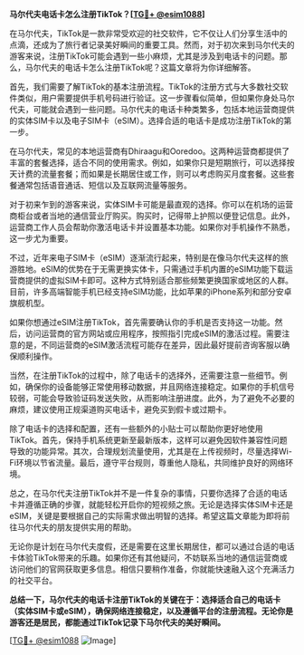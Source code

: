 **马尔代夫电话卡怎么注册TikTok？[[TG💪+ @esim1088](https://t.me/s/esim1088)]**

在马尔代夫，TikTok是一款非常受欢迎的社交软件，它不仅让人们分享生活中的点滴，还成为了旅行者记录美好瞬间的重要工具。然而，对于初次来到马尔代夫的游客来说，注册TikTok可能会遇到一些小麻烦，尤其是涉及到电话卡的问题。那么，马尔代夫的电话卡怎么注册TikTok呢？这篇文章将为你详细解答。

首先，我们需要了解TikTok的基本注册流程。TikTok的注册方式与大多数社交软件类似，用户需要提供手机号码进行验证。这一步骤看似简单，但如果你身处马尔代夫，可能就会遇到一些问题。马尔代夫的电话卡种类繁多，包括本地运营商提供的实体SIM卡以及电子SIM卡（eSIM）。选择合适的电话卡是成功注册TikTok的第一步。

在马尔代夫，常见的本地运营商有Dhiraagu和Ooredoo。这两种运营商都提供了丰富的套餐选择，适合不同的使用需求。例如，如果你只是短期旅行，可以选择按天计费的流量套餐；而如果是长期居住或工作，则可以考虑购买月度套餐。这些套餐通常包括语音通话、短信以及互联网流量等服务。

对于初来乍到的游客来说，实体SIM卡可能是最直观的选择。你可以在机场的运营商柜台或者当地的通信营业厅购买。购买时，记得带上护照以便登记信息。此外，运营商工作人员会帮助你激活电话卡并设置基本功能。如果你对手机操作不熟悉，这一步尤为重要。

不过，近年来电子SIM卡（eSIM）逐渐流行起来，特别是在像马尔代夫这样的旅游胜地。eSIM的优势在于无需更换实体卡，只需通过手机内置的eSIM功能下载运营商提供的虚拟SIM卡即可。这种方式特别适合那些频繁更换国家或地区的人群。目前，许多高端智能手机已经支持eSIM功能，比如苹果的iPhone系列和部分安卓旗舰机型。

如果你想通过eSIM注册TikTok，首先需要确认你的手机是否支持这一功能。然后，访问运营商的官方网站或应用程序，按照指引完成eSIM的激活过程。需要注意的是，不同运营商的eSIM激活流程可能存在差异，因此最好提前咨询客服以确保顺利操作。

当然，在注册TikTok的过程中，除了电话卡的选择外，还需要注意一些细节。例如，确保你的设备能够正常使用移动数据，并且网络连接稳定。如果你的手机信号较弱，可能会导致验证码发送失败，从而影响注册进度。此外，为了避免不必要的麻烦，建议使用正规渠道购买电话卡，避免买到假卡或过期卡。

除了电话卡的选择和配置，还有一些额外的小贴士可以帮助你更好地使用TikTok。首先，保持手机系统更新至最新版本，这样可以避免因软件兼容性问题导致的功能异常。其次，合理规划流量使用，尤其是在上传视频时，尽量选择Wi-Fi环境以节省流量。最后，遵守平台规则，尊重他人隐私，共同维护良好的网络环境。

总之，在马尔代夫注册TikTok并不是一件复杂的事情，只要你选择了合适的电话卡并遵循正确的步骤，就能轻松开启你的短视频之旅。无论是选择实体SIM卡还是eSIM，关键是要根据自己的实际需求做出明智的选择。希望这篇文章能为即将前往马尔代夫的朋友提供实用的帮助。

无论你是计划在马尔代夫度假，还是需要在这里长期居住，都可以通过合适的电话卡体验TikTok带来的乐趣。如果你还有其他疑问，不妨联系当地的通信运营商或访问他们的官网获取更多信息。相信只要稍作准备，你就能快速融入这个充满活力的社交平台。

**总结一下，马尔代夫的电话卡注册TikTok的关键在于：选择适合自己的电话卡（实体SIM卡或eSIM），确保网络连接稳定，以及遵循平台的注册流程。无论你是游客还是居民，都能通过TikTok记录下马尔代夫的美好瞬间。**

[[TG💪+ @esim1088](https://t.me/s/esim1088) ![Image](https://i.postimg.cc/4NQfJmqS/Snipaste-2025-05-13-00-14-12.png)]